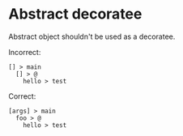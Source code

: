 # Abstract decoratee

Abstract object shouldn't be used as a decoratee.

Incorrect:

```eo
[] > main
  [] > @
    hello > test
```

Correct:

```eo
[args] > main
  foo > @
    hello > test
```
